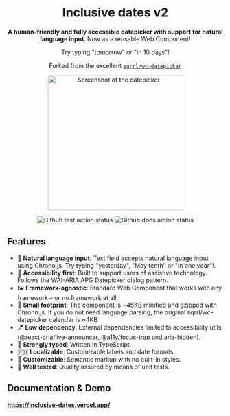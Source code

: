 <div align="center">
  <h1>Inclusive dates v2</h1>
  
  <p><strong>A human-friendly and fully accessible datepicker with support for natural language input. </strong>Now as a reusable Web Component!</p>
<p>Try typing "tomorrow" or "in 10 days"!</p>

  <p>Forked from the excellent <a href="https://github.com/Sqrrl/wc-datepicker"><code>sqrrl/wc-datepicker</code></a></p>
  
  <p>
    <a href="https://inclusive-dates-v2.vercel.app/">
      <img alt="Screenshot of the datepicker" height="315" src="https://github.com/fymmot/inclusive-dates/blob/main/docs/images/screenshot-1.jpg?raw=true">
    </a>
  </p>
  
  <div>
    <img alt="Github test action status" src="https://github.com/fymmot/inclusive-dates/actions/workflows/test.yml/badge.svg" />
    <!-- <img alt="Github publish action status" src="https://github.com/inclusive-dates-v2/actions/workflows/publish.yml/badge.svg" /> -->
    <img alt="Github docs action status" src="https://github.com/fymmot/inclusive-dates/actions/workflows/docs.yml/badge.svg" />
  </div>
</div>

## Features

- 🧏‍ **Natural language input**: Text field accepts natural language input using Chrono.js. Try typing "yesterday", "May tenth" or "in one year"!.
- 🧏‍ **Accessibility first**: Built to support users of assistive technology. Follows the WAI-ARIA APG Datepicker dialog pattern.
- 🖼 **Framework-agnostic**: Standard Web Component that works with any framework – or no framework at all.
- 🦶 **Small footprint**: The component is ~45KB minified and gzipped with Chrono.js. If you do not need language parsing, the original sqrrl/wc-datepicker calendar is ~4KB
- 🪁 **Low dependency**: External dependencies limited to accessibility utils (@react-aria/live-announcer, @a11y/focus-trap and aria-hidden).
- 💪 **Strongly typed**: Written in TypeScript.
- 🇪🇺 **Localizable**: Customizable labels and date formats.
- 🌈 **Customizable**: Semantic markup with no built-in styles.
- 🧪 **Well tested**: Quality assured by means of unit tests.

## Documentation & Demo

**https://inclusive-dates.vercel.app/**
